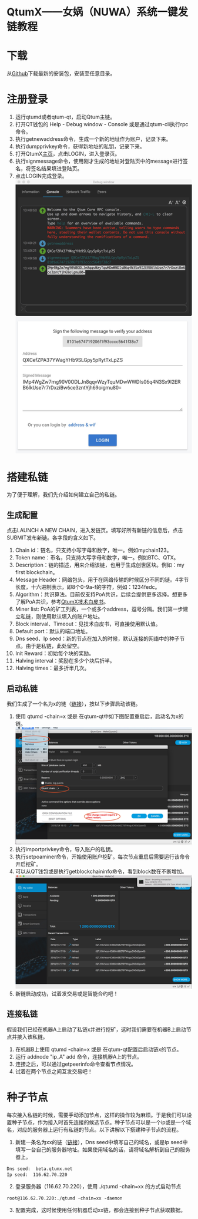 # QtumX——女娲（NUWA）系统一键发链教程

# 下载
从[Github](https://github.com/qtumproject/qtum-enterprise/releases)下载最新的安装包，安装至任意目录。

# 注册登录
1. 运行qtumd或者qtum-qt，启动Qtum主链。
2. 打开QT钱包的 Help - Debug window - Console 或是通过qtum-cli执行rpc命令。
3. 执行getnewaddress命令，生成一个新的地址作为账户，记录下来。
4. 执行dumpprivkey命令，获得新地址的私钥，记录下来。
5. 打开QtumX[主页](https://qtumx.net/)，点击LOGIN，进入登录页。
6. 执行signmessage命令，使用刚才生成的地址对登陆页中的message进行签名，将签名结果填进登陆页。
7. 点击LOGIN完成登录。
![image](3.jpg)
![image](4.jpg)

# 搭建私链
为了便于理解，我们先介绍如何建立自己的私链。

## 生成配置
点击LAUNCH A NEW CHAIN，进入发链页。填写好所有新链的信息后，点击SUBMIT发布新链。各字段的含义如下。
1. Chain id：链名，只支持小写字母和数字，唯一。例如mychain123。
2. Token name：币名，只支持大写字母和数字，唯一。例如BTC、QTX。
3. Description：链的描述，用来介绍该链，也用于生成创世区块。例如：my first blockchain。
4. Message Header：网络包头，用于在网络传输的时候区分不同的链。4字节长度，十六进制表示，即8个0-9a-f的字符，例如：1234fedc。
5. Algorithm：共识算法。目前仅支持PoA共识，后续会提供更多选择。想更多了解PoA共识，参考[QtumX技术白皮书](https://docs.qtum.org/zh/Technical-White-Paper-for-QtumX/)。
6. Miner list: PoA的矿工列表，一个或多个address，逗号分隔。我们第一步建立私链，则使用默认填入的账户地址。
7. Block interval、Timeout：见技术白皮书，可直接使用默认值。
8. Default port：默认的端口地址。
9. Dns seed、Ip seed：新的节点在加入的时候，默认连接的网络中的种子节点。由于是私链，此处留空。
10. Init Reward：初始每个块的奖励。
11. Halving interval：奖励在多少个块后折半。
12. Halving times：最多折半几次。

## 启动私链
我们生成了一个名为x的链（[链接](https://qtumx.net/#/chain/view?chainId=x)），按以下步骤启动该链。
1. 使用 qtumd -chain=x 或是 在qtum-qt中如下图配置重启后，启动名为x的链。
![image](1.jpg)
1. 执行importprivkey命令，导入账户的私钥。
2. 执行setpoaminer命令，开始使用账户挖矿。每次节点重启后需要运行该命令开启挖矿。
3. 可以从QT钱包或是执行getblockchaininfo命令，看到block数在不断增加。
![image](2.jpg)
5. 新链启动成功，试着发交易或是智能合约吧！

## 连接私链
假设我们已经在机器A上启动了私链x并进行挖矿，这时我们需要在机器B上启动节点并接入该私链。
1. 在机器B上使用 qtumd -chain=x 或是 在qtum-qt配置后启动链x的节点。
2. 运行 addnode "ip_A" add 命令，连接机器A上的节点。
3. 连接之后，可以通过getpeerinfo命令查看节点情况。
4. 试着在两个节点之间互发交易吧！

# 种子节点
每次接入私链的时候，需要手动添加节点，这样的操作较为麻烦。于是我们可以设置种子节点，作为接入时首先连接的候选节点。种子节点可以是一个ip或是一个域名，对应的服务器上运行有私链的节点。以下讲解以下搭建种子节点的流程。
1. 新建一条名为xx的链（[链接](https://qtumx.net/#/chain/view?chainId=xx)），Dns seed中填写自己的域名，或是Ip seed中填写一台自己的服务器地址。如果使用域名的话，请将域名解析到自己的服务器上。
```
Dns seed:  beta.qtumx.net
Ip seed:  116.62.70.220
```
2. 登录服务器（116.62.70.220），使用 ./qtumd -chain=xx 的方式启动节点
```
root@116.62.70.220:./qtumd -chain=xx -daemon
```
3. 配置完成，这时候使用任何机器启动xx链，都会连接到种子节点获取数据。

